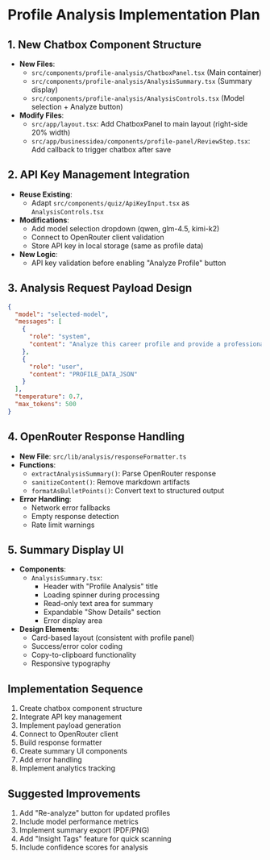 # Profile Analysis Implementation Plan

## 1. New Chatbox Component Structure
- **New Files**:
  - `src/components/profile-analysis/ChatboxPanel.tsx` (Main container)
  - `src/components/profile-analysis/AnalysisSummary.tsx` (Summary display)
  - `src/components/profile-analysis/AnalysisControls.tsx` (Model selection + Analyze button)
- **Modify Files**:
  - `src/app/layout.tsx`: Add ChatboxPanel to main layout (right-side 20% width)
  - `src/app/businessidea/components/profile-panel/ReviewStep.tsx`: Add callback to trigger chatbox after save

## 2. API Key Management Integration
- **Reuse Existing**:
  - Adapt `src/components/quiz/ApiKeyInput.tsx` as `AnalysisControls.tsx`
- **Modifications**:
  - Add model selection dropdown (qwen, glm-4.5, kimi-k2)
  - Connect to OpenRouter client validation
  - Store API key in local storage (same as profile data)
- **New Logic**:
  - API key validation before enabling "Analyze Profile" button

## 3. Analysis Request Payload Design
```json
{
  "model": "selected-model",
  "messages": [
    {
      "role": "system",
      "content": "Analyze this career profile and provide a professional summary highlighting key strengths, potential career risks, and opportunities. Focus on: skills alignment, experience relevance, and market trends."
    },
    {
      "role": "user",
      "content": "PROFILE_DATA_JSON"
    }
  ],
  "temperature": 0.7,
  "max_tokens": 500
}
```

## 4. OpenRouter Response Handling
- **New File**: `src/lib/analysis/responseFormatter.ts`
- **Functions**:
  - `extractAnalysisSummary()`: Parse OpenRouter response
  - `sanitizeContent()`: Remove markdown artifacts
  - `formatAsBulletPoints()`: Convert text to structured output
- **Error Handling**:
  - Network error fallbacks
  - Empty response detection
  - Rate limit warnings

## 5. Summary Display UI
- **Components**:
  - `AnalysisSummary.tsx`:
    - Header with "Profile Analysis" title
    - Loading spinner during processing
    - Read-only text area for summary
    - Expandable "Show Details" section
    - Error display area
- **Design Elements**:
  - Card-based layout (consistent with profile panel)
  - Success/error color coding
  - Copy-to-clipboard functionality
  - Responsive typography

## Implementation Sequence
1. Create chatbox component structure
2. Integrate API key management
3. Implement payload generation
4. Connect to OpenRouter client
5. Build response formatter
6. Create summary UI components
7. Add error handling
8. Implement analytics tracking

## Suggested Improvements
1. Add "Re-analyze" button for updated profiles
2. Include model performance metrics
3. Implement summary export (PDF/PNG)
4. Add "Insight Tags" feature for quick scanning
5. Include confidence scores for analysis
